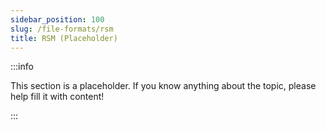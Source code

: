 ```yaml
---
sidebar_position: 100
slug: /file-formats/rsm
title: RSM (Placeholder)
---
```


:::info

This section is a placeholder. If you know anything about the topic, please help fill it with content!

:::
